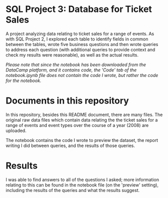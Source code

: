 # SQL Project 3: Database for Ticket Sales

A project analyzing data relating to ticket sales for a range of events. As with SQL Project 2, I explored each table to identify fields in common between the tables, wrote five business questions and then wrote queries to address each question (with additional queries to provide context and check my results were reasonable), as well as the actual results. 

_Please note that since the notebook has been downloaded from the DataCamp platform, and it contains code, the 'Code' tab of the notebook.ipynb file does not contain the code I wrote, but rather the code for the notebook._

# Documents in this repository

In this repository, besides this README document, there are many files. The original raw data files which contain data relating the the ticket sales for a range of events and event types over the course of a year (2008) are uploaded. 

The notebook contains the code I wrote to preview the dataset, the report writing I did between queries, and the results of those queries. 

# Results 

I was able to find answers to all of the questions I asked; more information relating to this can be found in the notebook file (on the 'preview' setting), including the results of the queries and what the results suggest. 
